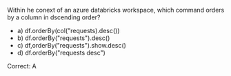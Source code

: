 Within he conext of an azure databricks workspace, which command orders by a column in dscending order?
- a) df.orderBy(col("requests).desc())
- b) df.orderBy("requests").desc()
- c) df,orderBy("requests").show.desc()
- d) df.orderBy("requests desc")

Correct: A